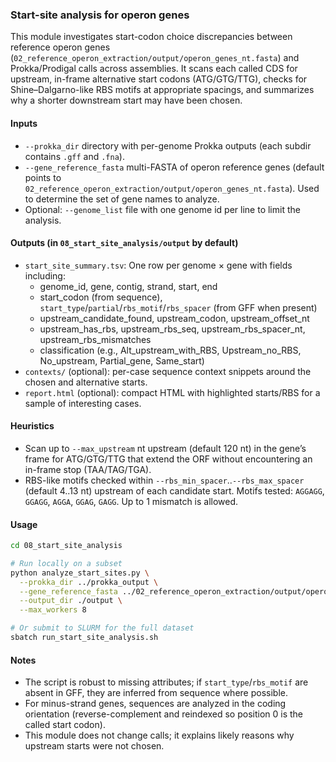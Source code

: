 ### Start-site analysis for operon genes

This module investigates start-codon choice discrepancies between reference operon genes (`02_reference_operon_extraction/output/operon_genes_nt.fasta`) and Prokka/Prodigal calls across assemblies. It scans each called CDS for upstream, in-frame alternative start codons (ATG/GTG/TTG), checks for Shine–Dalgarno-like RBS motifs at appropriate spacings, and summarizes why a shorter downstream start may have been chosen.

#### Inputs
- `--prokka_dir` directory with per-genome Prokka outputs (each subdir contains `.gff` and `.fna`).
- `--gene_reference_fasta` multi-FASTA of operon reference genes (default points to `02_reference_operon_extraction/output/operon_genes_nt.fasta`). Used to determine the set of gene names to analyze.
- Optional: `--genome_list` file with one genome id per line to limit the analysis.

#### Outputs (in `08_start_site_analysis/output` by default)
- `start_site_summary.tsv`: One row per genome × gene with fields including:
  - genome_id, gene, contig, strand, start, end
  - start_codon (from sequence), `start_type`/`partial`/`rbs_motif`/`rbs_spacer` (from GFF when present)
  - upstream_candidate_found, upstream_codon, upstream_offset_nt
  - upstream_has_rbs, upstream_rbs_seq, upstream_rbs_spacer_nt, upstream_rbs_mismatches
  - classification (e.g., Alt_upstream_with_RBS, Upstream_no_RBS, No_upstream, Partial_gene, Same_start)
- `contexts/` (optional): per-case sequence context snippets around the chosen and alternative starts.
- `report.html` (optional): compact HTML with highlighted starts/RBS for a sample of interesting cases.

#### Heuristics
- Scan up to `--max_upstream` nt upstream (default 120 nt) in the gene’s frame for ATG/GTG/TTG that extend the ORF without encountering an in-frame stop (TAA/TAG/TGA).
- RBS-like motifs checked within `--rbs_min_spacer`..`--rbs_max_spacer` (default 4..13 nt) upstream of each candidate start. Motifs tested: `AGGAGG`, `GGAGG`, `AGGA`, `GGAG`, `GAGG`. Up to 1 mismatch is allowed.

#### Usage
```bash
cd 08_start_site_analysis

# Run locally on a subset
python analyze_start_sites.py \
  --prokka_dir ../prokka_output \
  --gene_reference_fasta ../02_reference_operon_extraction/output/operon_genes_nt.fasta \
  --output_dir ./output \
  --max_workers 8

# Or submit to SLURM for the full dataset
sbatch run_start_site_analysis.sh
```

#### Notes
- The script is robust to missing attributes; if `start_type`/`rbs_motif` are absent in GFF, they are inferred from sequence where possible.
- For minus-strand genes, sequences are analyzed in the coding orientation (reverse-complement and reindexed so position 0 is the called start codon).
- This module does not change calls; it explains likely reasons why upstream starts were not chosen.


